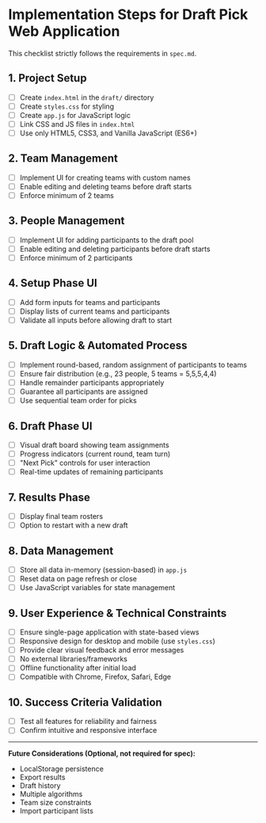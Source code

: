 # Implementation Steps for Draft Pick Web Application

This checklist strictly follows the requirements in `spec.md`.

## 1. Project Setup
- [ ] Create `index.html` in the `draft/` directory
- [ ] Create `styles.css` for styling
- [ ] Create `app.js` for JavaScript logic
- [ ] Link CSS and JS files in `index.html`
- [ ] Use only HTML5, CSS3, and Vanilla JavaScript (ES6+)

## 2. Team Management
- [ ] Implement UI for creating teams with custom names
- [ ] Enable editing and deleting teams before draft starts
- [ ] Enforce minimum of 2 teams

## 3. People Management
- [ ] Implement UI for adding participants to the draft pool
- [ ] Enable editing and deleting participants before draft starts
- [ ] Enforce minimum of 2 participants

## 4. Setup Phase UI
- [ ] Add form inputs for teams and participants
- [ ] Display lists of current teams and participants
- [ ] Validate all inputs before allowing draft to start

## 5. Draft Logic & Automated Process
- [ ] Implement round-based, random assignment of participants to teams
- [ ] Ensure fair distribution (e.g., 23 people, 5 teams = 5,5,5,4,4)
- [ ] Handle remainder participants appropriately
- [ ] Guarantee all participants are assigned
- [ ] Use sequential team order for picks

## 6. Draft Phase UI
- [ ] Visual draft board showing team assignments
- [ ] Progress indicators (current round, team turn)
- [ ] "Next Pick" controls for user interaction
- [ ] Real-time updates of remaining participants

## 7. Results Phase
- [ ] Display final team rosters
- [ ] Option to restart with a new draft

## 8. Data Management
- [ ] Store all data in-memory (session-based) in `app.js`
- [ ] Reset data on page refresh or close
- [ ] Use JavaScript variables for state management

## 9. User Experience & Technical Constraints
- [ ] Ensure single-page application with state-based views
- [ ] Responsive design for desktop and mobile (use `styles.css`)
- [ ] Provide clear visual feedback and error messages
- [ ] No external libraries/frameworks
- [ ] Offline functionality after initial load
- [ ] Compatible with Chrome, Firefox, Safari, Edge

## 10. Success Criteria Validation
- [ ] Test all features for reliability and fairness
- [ ] Confirm intuitive and responsive interface

---

**Future Considerations (Optional, not required for spec):**
- LocalStorage persistence
- Export results
- Draft history
- Multiple algorithms
- Team size constraints
- Import participant lists
